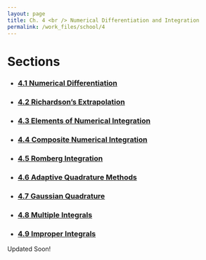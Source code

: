 ```yaml
---
layout: page
title: Ch. 4 <br /> Numerical Differentiation and Integration
permalink: /work_files/school/4
---
```


# Sections
* ### [4.1 Numerical Differentiation](/work_files/school/128a/4_1)

* ### [4.2 Richardson’s Extrapolation](/work_files/school/128a/4_2)

* ### [4.3 Elements of Numerical Integration](/work_files/school/128a/4_3)

* ### [4.4 Composite Numerical Integration](/work_files/school/128a/4_4)

* ### [4.5 Romberg Integration](/work_files/school/128a/4_5)

* ### [4.6 Adaptive Quadrature Methods](/work_files/school/128a/4_6)

* ### [4.7 Gaussian Quadrature](/work_files/school/128a/4_7)

* ### [4.8 Multiple Integrals](/work_files/school/128a/4_8)

* ### [4.9  Improper Integrals](/work_files/school/128a/4_9)

Updated Soon!